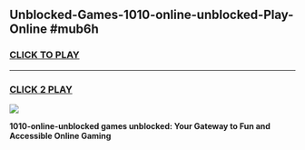 
## Unblocked-Games-1010-online-unblocked-Play-Online #mub6h
<h3>
<a href="https://news.freeplayer.one?title=1010-online-unblocked&ref=3">CLICK TO PLAY</a></h3>
<hr>

<h3>
<a href="https://news.freeplayer.one?title=1010-online-unblocked&ref=3">CLICK 2 PLAY</a>
  
</h3>

<a href="https://news.freeplayer.one?title=1010-online-unblocked&ref=3"><img src="https://clearcache.store/games.png"></a>


**1010-online-unblocked games unblocked: Your Gateway to Fun and Accessible Online Gaming**
